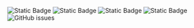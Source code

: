 ![Static Badge](https://img.shields.io/badge/blacklists-60-000000) ![Static Badge](https://img.shields.io/badge/blacklisted-2923898-cc0000) ![Static Badge](https://img.shields.io/badge/whitelisted-2242-00CC00) ![Static Badge](https://img.shields.io/badge/streaming_blacklist-28106-000000) ![GitHub issues](https://img.shields.io/github/issues/fabriziosalmi/blacklists)

